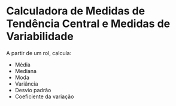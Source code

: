 ﻿# Calculadora de Medidas de Tendência Central e Medidas de Variabilidade

A partir de um rol, calcula:

- Média
- Mediana
- Moda
- Variância
- Desvio padrão
- Coeficiente da variação